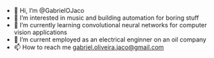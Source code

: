 - 👋 Hi, I’m @GabrielOJaco
- 👀 I’m interested in music and building automation for boring stuff
- 🌱 I’m currently learning convolutional neural networks for computer vision applications
- 💞️ I’m current employed as an electrical enginner on an oil company 
- 📫 How to reach me gabriel.oliveira.jaco@gmail.com

<!---
GabrielOJaco/GabrielOJaco is a ✨ special ✨ repository because its `README.md` (this file) appears on your GitHub profile.
You can click the Preview link to take a look at your changes.
--->
